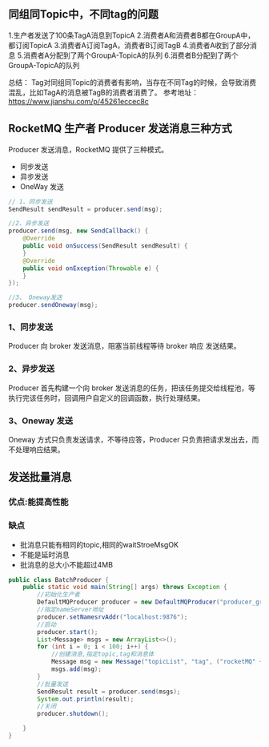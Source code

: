 ## 同组同Topic中，不同tag的问题
1.生产者发送了100条TagA消息到TopicA
2.消费者A和消费者B都在GroupA中，都订阅TopicA
3.消费者A订阅TagA，消费者B订阅TagB
4.消费者A收到了部分消息
5.消费者A分配到了两个GroupA-TopicA的队列
6.消费者B分配到了两个GroupA-TopicA的队列

总结：
Tag对同组同Topic的消费者有影响，当存在不同Tag的时候，会导致消费混乱，比如TagA的消息被TagB的消费者消费了。
参考地址：https://www.jianshu.com/p/45261eccec8c
## RocketMQ 生产者 Producer 发送消息三种方式
Producer 发送消息，RocketMQ 提供了三种模式。
- 同步发送
- 异步发送
- OneWay 发送
```java
// 1、同步发送
SendResult sendResult = producer.send(msg);

//2、异步发送
producer.send(msg, new SendCallback() {
    @Override
    public void onSuccess(SendResult sendResult) {
    }
    @Override
    public void onException(Throwable e) {
    }
});

//3、 Oneway发送
producer.sendOneway(msg);
```
### 1、同步发送
Producer 向 broker 发送消息，阻塞当前线程等待 broker 响应 发送结果。
### 2、异步发送
Producer 首先构建一个向 broker 发送消息的任务，把该任务提交给线程池，等执行完该任务时，回调用户自定义的回调函数，执行处理结果。
### 3、Oneway 发送
Oneway 方式只负责发送请求，不等待应答，Producer 只负责把请求发出去，而不处理响应结果。

## 发送批量消息

### 优点:能提高性能
### 缺点
-  批消息只能有相同的topic,相同的waitStroeMsgOK
- 不能是延时消息
- 批消息的总大小不能超过4MB
```java
public class BatchProducer {
    public static void main(String[] args) throws Exception {
        //初始化生产者
        DefaultMQProducer producer = new DefaultMQProducer("producer_group");
        //指定nameServer地址
        producer.setNamesrvAddr("localhost:9876");
        //启动
        producer.start();
        List<Message> msgs = new ArrayList<>();
        for (int i = 0; i < 100; i++) {
            //创建消息,指定topic,tag和消息体
            Message msg = new Message("topicList", "tag", ("rocketMQ" + i).getBytes(RemotingHelper.DEFAULT_CHARSET));
            msgs.add(msg);
        }
        //批量发送
        SendResult result = producer.send(msgs);
        System.out.println(result);
        //关闭
        producer.shutdown();

    }
}
```

